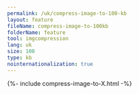 ```yaml
---
permalink: /uk/compress-image-to-100-kb
layout: feature
fileName: compress-image-to-100kb
folderName: feature
tool: imgcompression
lang: uk
size: 100
type: kb
nointernationalization: true
---
```

{%- include compress-image-to-X.html -%}
      
